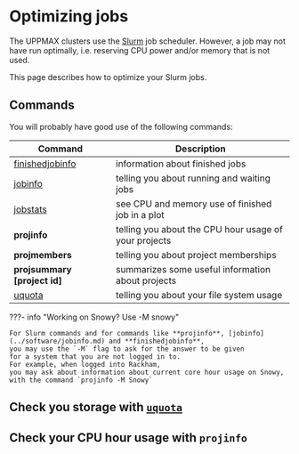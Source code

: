 # Optimizing jobs

The UPPMAX clusters use the [Slurm](slurm.md)
job scheduler.
However, a job may not have run optimally, i.e. reserving CPU power
and/or memory that is not used.

This page describes how to optimize your Slurm jobs.

## Commands

You will probably have good use of the following commands:

Command                                          |Description
-------------------------------------------------|--------------------------------------------------------
[finishedjobinfo](../software/finishedjobinfo.md)|information about finished jobs
[jobinfo](../software/jobinfo.md)                |telling you about running and waiting jobs
[jobstats](../software/jobstats.md)              |see CPU and memory use of finished job in a plot
**projinfo**                                     |telling you about the CPU hour usage of your projects
**projmembers**                                  |telling you about project memberships
**projsummary [project id]**                     |summarizes some useful information about projects
[uquota](../software/uquota.md)                  |telling you about your file system usage

???- info "Working on Snowy? Use -M snowy"

    For Slurm commands and for commands like **projinfo**, [jobinfo](../software/jobinfo.md) and **finishedjobinfo**,
    you may use the `-M` flag to ask for the answer to be given
    for a system that you are not logged in to.
    For example, when logged into Rackham,
    you may ask about information about current core hour usage on Snowy,
    with the command `projinfo -M Snowy`

## Check you storage with [`uquota`](../software/uquota.md)

## Check your CPU hour usage with ``projinfo``
